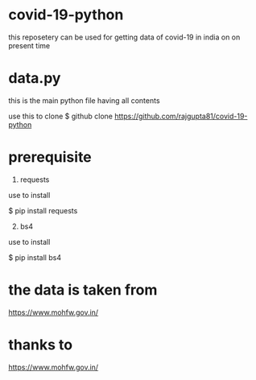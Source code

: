 # covid-19-python

this reposetery can be used for getting data of covid-19 in india on on present time

# data.py
this is the main python file having all contents

use this to clone
$ github clone https://github.com/rajgupta81/covid-19-python

# prerequisite
1) requests  

use to install

$ pip install requests

2) bs4

use to install

$ pip install bs4

# the data is taken from
https://www.mohfw.gov.in/

# thanks to
https://www.mohfw.gov.in/
